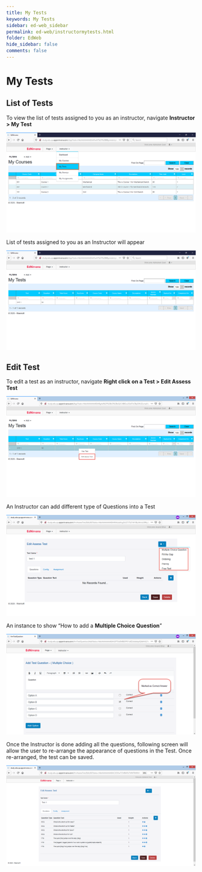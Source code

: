 ```yaml
---
title: My Tests
keywords: My Tests
sidebar: ed-web_sidebar
permalink: ed-web/instructormytests.html
folder: EdWeb
hide_sidebar: false
comments: false
---
```



# My Tests
## List of Tests
To view the list of tests assigned to you as an instructor, navigate **Instructor > My Test**

![](/images/36.png)

List of tests assigned to you as an Instructor will appear

![](/images/37.png)

## Edit Test
To edit a test as an instructor, navigate **Right click on a Test > Edit Assess Test**

![](/images/38.png)

An Instructor can add different type of Questions into a Test

![](/images/39.png)

An instance to show “How to add a **Multiple Choice Question**”

![](/images/40.png)

Once the Instructor is done adding all the questions, following screen will allow the user to re-arrange the appearance of questions in the Test. Once re-arranged, the test can be saved.

![](/images/41.png)
